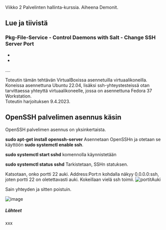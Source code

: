 Viikko 2 Palvelinten hallinta-kurssia. Aiheena Demonit.

## Lue ja tiivistä

### Pkg-File-Service - Control Daemons with Salt - Change SSH Server Port

-
-
....

Toteutin tämän tehtävän VirtualBoxissa asennetuilla virtuaalikoneilla. Koneissa asennettuna Ubuntu 22.04, lisäksi ssh-yhteystesteissä otan tarvittaessa yhteyttä virtuaalikoneelle, jossa on asennettuna Fedora 37 Workstation.  
Toteutin harjoituksen 9.4.2023.

## OpenSSH palvelimen asennus käsin

OpenSSH palvelimen asennus on yksinkertaista.  

**sudo apt-get install openssh-server**  Asennetaan OpenSSHn ja otetaan se käyttöön **sudo systemctl enable ssh**.  

**sudo systemctl start sshd** komennolla käynnistetään 

**sudo systemctl status sshd** Tarkistetaan, SSHn statuksen.  

Katsotaan, onko portti 22 auki. Address:Port:n kohdalla näkyy 0.0.0.0:ssh, joten portti 22 on oletettavasti auki. Kokeillaan vielä ssh toimii.
![portitAuki](https://user-images.githubusercontent.com/78509164/230759535-8b1d556c-feb3-4854-820e-f917dfdc44d0.png)  

Sain yhteyden ja sitten poistuin.

![image](https://user-images.githubusercontent.com/78509164/230762717-7ed27d42-ad38-4128-bf97-1e209d4f2a9b.png)



 

  
##### Lähteet

xxx
